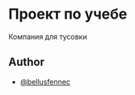 # Проект по учебе
Компания для тусовки

## Author
- [@bellusfennec](https://www.github.com/bellusfennec)
